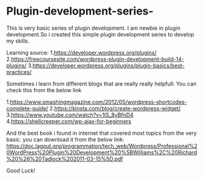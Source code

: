 # Plugin-development-series-
This is very basic series of plugin development.
I am newbie in plugin development.So i created this simple plugin development series to develop my skills.

Learning source:
1.https://developer.wordpress.org/plugins/
2.https://freecoursesite.com/wordpress-plugin-development-build-14-plugins/
3.https://developer.wordpress.org/plugins/plugin-basics/best-practices/
               
               
Sometimes i learn from different blogs that are really really helpfull: You can check this from the below link  

1.https://www.smashingmagazine.com/2012/05/wordpress-shortcodes-complete-guide/
2.https://kinsta.com/blog/create-wordpress-widget/
3.https://www.youtube.com/watch?v=1lS_8yBfnD4
4.https://shellcreeper.com/wp-ajax-for-beginners
         
And the best book i found in internet that covered most topics from the very basic. you can download it from the below link:
https://doc.lagout.org/programmation/tech_web/Wordpress/Professional%20WordPress%20Plugin%20Development%20%5BWilliams%2C%20Richard%20%26%20Tadlock%202011-03-15%5D.pdf

Good Luck!
                
                
